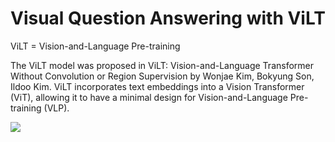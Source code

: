 # Visual Question Answering with ViLT

ViLT = Vision-and-Language Pre-training

The ViLT model was proposed in ViLT: Vision-and-Language Transformer Without Convolution or Region Supervision by Wonjae Kim, Bokyung Son, Ildoo Kim.
ViLT incorporates text embeddings into a Vision Transformer (ViT), allowing it to have a minimal design for Vision-and-Language Pre-training (VLP).

<img src="ViLT.gif">
